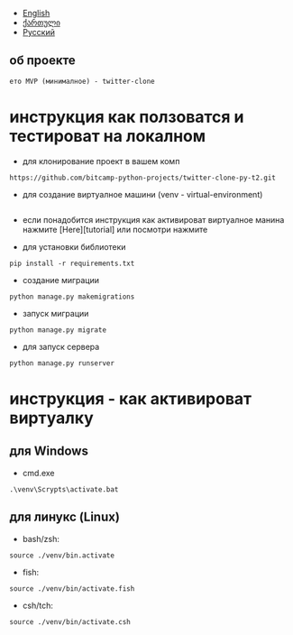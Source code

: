 - [English](https://github.com/bitcamp-python-projects/twitter-clone-py-t2/blob/master/readme.md)
- [ქართული](https://github.com/bitcamp-python-projects/twitter-clone-py-t2/blob/master/redme.ge.md)
- [Русский](https://github.com/bitcamp-python-projects/twitter-clone-py-t2/blob/master/readme.ru.md)

## об проекте
    ето MVP (минималное) - twitter-clone

# инструкция как ползоватся и тестироват на локалном
- для клонирование проект в вашем комп
```
https://github.com/bitcamp-python-projects/twitter-clone-py-t2.git
```

- для создание виртуалное машини (venv - virtual-environment)
```python -m venv venv
```

- если понадобится инструкция как активироват виртуалное манина
нажмите [Here][tutorial] или посмотри нажмите

- для установки библиотеки
```
pip install -r requirements.txt
```

- создание миграции
```
python manage.py makemigrations
```

- запуск миграции
```
python manage.py migrate
```

- для запуск сервера
```
python manage.py runserver
```

# инструкция - как активироват виртуалку

## для Windows 
- cmd.exe
```
.\venv\Scrypts\activate.bat
```

## для линукс (Linux)
- bash/zsh:
```
source ./venv/bin.activate
```
- fish:
```
source ./venv/bin/activate.fish
```
- csh/tch:
```
source ./venv/bin/activate.csh
```